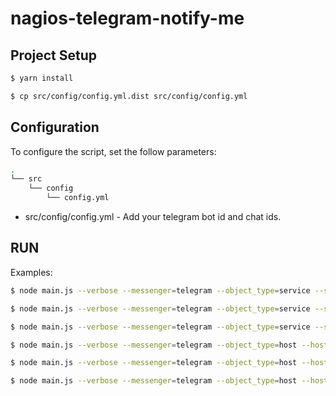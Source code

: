 # nagios-telegram-notify-me

## Project Setup
```bash
$ yarn install
```

```bash
$ cp src/config/config.yml.dist src/config/config.yml
```

## Configuration
To configure the script, set the follow parameters:
```bash
.
└── src
    └── config
        └── config.yml
```
- src/config/config.yml - Add your telegram bot id and chat ids.

## RUN
Examples:

```bash
$ node main.js --verbose --messenger=telegram --object_type=service --servicestate="OK" --hostname="rsilveira.com" --servicedesc="load" --output="OK - load average: 0.02 0.01 0.01"
```

```bash
$ node main.js --verbose --messenger=telegram --object_type=service --servicestate="WARNING" --hostname="rsilveira.com" --servicedesc="load" --output="WARNING - load average: 3.48 4.19 2.74"
```

```bash
$ node main.js --verbose --messenger=telegram --object_type=service --servicestate="CRITICAL" --hostname="rsilveira.com" --servicedesc="load" --output="CRITICAL - load average: 233.29 154.35 15.05"
```

```bash
$ node main.js --verbose --messenger=telegram --object_type=host --hoststate="UNREACHABLE" --hostname="rsilveira.com" --output="Network Unreachable (rsilveira.com)"
```

```bash
$ node main.js --verbose --messenger=telegram --object_type=host --hoststate="DOWN" --hostname="rsilveira.com" --output="PING CRITICAL - Packet loss = 100%"
```

```bash
$ node main.js --verbose --messenger=telegram --object_type=host --hoststate="DOWN" --hostname="rsilveira.com" --hoststate="UP" --output="PING OK - Packet loss = 0%, RTA = 3.74 ms"
```